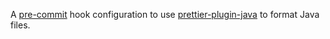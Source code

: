 A [pre-commit](https://pre-commit.com/) hook configuration to use [prettier-plugin-java](https://github.com/jhipster/prettier-java) to format Java files.
